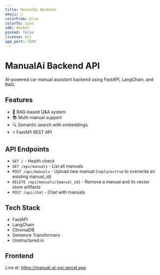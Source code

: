 ```yaml
---
title: ManualAi Backend
emoji: 🚗
colorFrom: blue
colorTo: cyan
sdk: docker
pinned: false
license: mit
app_port: 7860
---
```


# ManualAi Backend API

AI-powered car manual assistant backend using FastAPI, LangChain, and RAG.

## Features

- 🤖 RAG-based Q&A system
- 📚 Multi-manual support
- 🔍 Semantic search with embeddings
- ⚡ FastAPI REST API

## API Endpoints

- `GET /` - Health check
- `GET /api/manuals` - List all manuals
- `POST /api/manuals` - Upload new manual (`replace=true` to overwrite an existing manual_id)
- `DELETE /api/manuals/{manual_id}` - Remove a manual and its vector store artifacts
- `POST /api/chat` - Chat with manuals

## Tech Stack

- FastAPI
- LangChain
- ChromaDB
- Sentence Transformers
- Unstructured.io

## Frontend

Live at: https://manual-ai-psi.vercel.app
